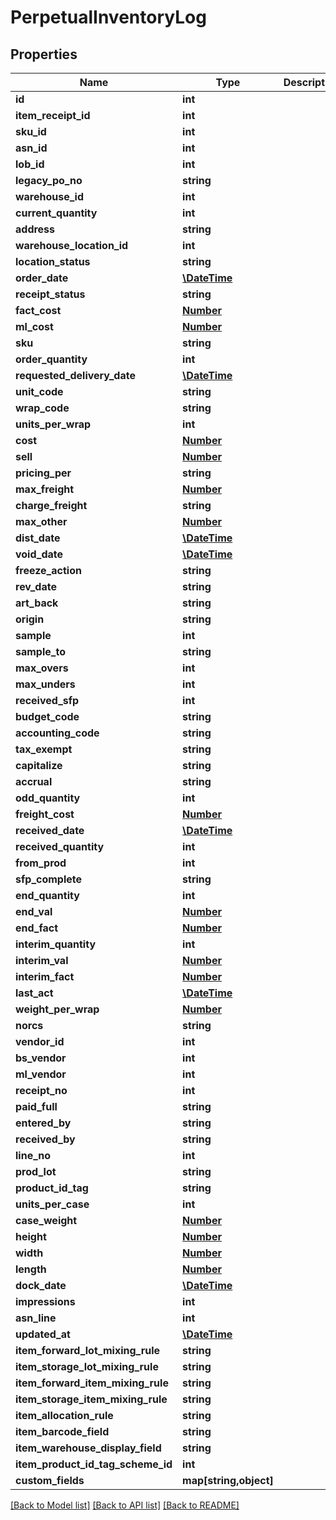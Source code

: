 # PerpetualInventoryLog

## Properties
Name | Type | Description | Notes
------------ | ------------- | ------------- | -------------
**id** | **int** |  | [optional] 
**item_receipt_id** | **int** |  | [optional] 
**sku_id** | **int** |  | [optional] 
**asn_id** | **int** |  | [optional] 
**lob_id** | **int** |  | [optional] 
**legacy_po_no** | **string** |  | [optional] 
**warehouse_id** | **int** |  | [optional] 
**current_quantity** | **int** |  | [optional] 
**address** | **string** |  | [optional] 
**warehouse_location_id** | **int** |  | [optional] 
**location_status** | **string** |  | [optional] 
**order_date** | [**\DateTime**](\DateTime.md) |  | [optional] 
**receipt_status** | **string** |  | [optional] 
**fact_cost** | [**Number**](Number.md) |  | [optional] 
**ml_cost** | [**Number**](Number.md) |  | [optional] 
**sku** | **string** |  | [optional] 
**order_quantity** | **int** |  | [optional] 
**requested_delivery_date** | [**\DateTime**](\DateTime.md) |  | [optional] 
**unit_code** | **string** |  | [optional] 
**wrap_code** | **string** |  | [optional] 
**units_per_wrap** | **int** |  | [optional] 
**cost** | [**Number**](Number.md) |  | [optional] 
**sell** | [**Number**](Number.md) |  | [optional] 
**pricing_per** | **string** |  | [optional] 
**max_freight** | [**Number**](Number.md) |  | [optional] 
**charge_freight** | **string** |  | [optional] 
**max_other** | [**Number**](Number.md) |  | [optional] 
**dist_date** | [**\DateTime**](\DateTime.md) |  | [optional] 
**void_date** | [**\DateTime**](\DateTime.md) |  | [optional] 
**freeze_action** | **string** |  | [optional] 
**rev_date** | **string** |  | [optional] 
**art_back** | **string** |  | [optional] 
**origin** | **string** |  | [optional] 
**sample** | **int** |  | [optional] 
**sample_to** | **string** |  | [optional] 
**max_overs** | **int** |  | [optional] 
**max_unders** | **int** |  | [optional] 
**received_sfp** | **int** |  | [optional] 
**budget_code** | **string** |  | [optional] 
**accounting_code** | **string** |  | [optional] 
**tax_exempt** | **string** |  | [optional] 
**capitalize** | **string** |  | [optional] 
**accrual** | **string** |  | [optional] 
**odd_quantity** | **int** |  | [optional] 
**freight_cost** | [**Number**](Number.md) |  | [optional] 
**received_date** | [**\DateTime**](\DateTime.md) |  | [optional] 
**received_quantity** | **int** |  | [optional] 
**from_prod** | **int** |  | [optional] 
**sfp_complete** | **string** |  | [optional] 
**end_quantity** | **int** |  | [optional] 
**end_val** | [**Number**](Number.md) |  | [optional] 
**end_fact** | [**Number**](Number.md) |  | [optional] 
**interim_quantity** | **int** |  | [optional] 
**interim_val** | [**Number**](Number.md) |  | [optional] 
**interim_fact** | [**Number**](Number.md) |  | [optional] 
**last_act** | [**\DateTime**](\DateTime.md) |  | [optional] 
**weight_per_wrap** | [**Number**](Number.md) |  | [optional] 
**norcs** | **string** |  | [optional] 
**vendor_id** | **int** |  | [optional] 
**bs_vendor** | **int** |  | [optional] 
**ml_vendor** | **int** |  | [optional] 
**receipt_no** | **int** |  | [optional] 
**paid_full** | **string** |  | [optional] 
**entered_by** | **string** |  | [optional] 
**received_by** | **string** |  | [optional] 
**line_no** | **int** |  | [optional] 
**prod_lot** | **string** |  | [optional] 
**product_id_tag** | **string** |  | [optional] 
**units_per_case** | **int** |  | [optional] 
**case_weight** | [**Number**](Number.md) |  | [optional] 
**height** | [**Number**](Number.md) |  | [optional] 
**width** | [**Number**](Number.md) |  | [optional] 
**length** | [**Number**](Number.md) |  | [optional] 
**dock_date** | [**\DateTime**](\DateTime.md) |  | [optional] 
**impressions** | **int** |  | [optional] 
**asn_line** | **int** |  | [optional] 
**updated_at** | [**\DateTime**](\DateTime.md) |  | [optional] 
**item_forward_lot_mixing_rule** | **string** |  | 
**item_storage_lot_mixing_rule** | **string** |  | 
**item_forward_item_mixing_rule** | **string** |  | 
**item_storage_item_mixing_rule** | **string** |  | 
**item_allocation_rule** | **string** |  | 
**item_barcode_field** | **string** |  | [optional] 
**item_warehouse_display_field** | **string** |  | [optional] 
**item_product_id_tag_scheme_id** | **int** |  | [optional] 
**custom_fields** | **map[string,object]** |  | [optional] 

[[Back to Model list]](../README.md#documentation-for-models) [[Back to API list]](../README.md#documentation-for-api-endpoints) [[Back to README]](../README.md)


